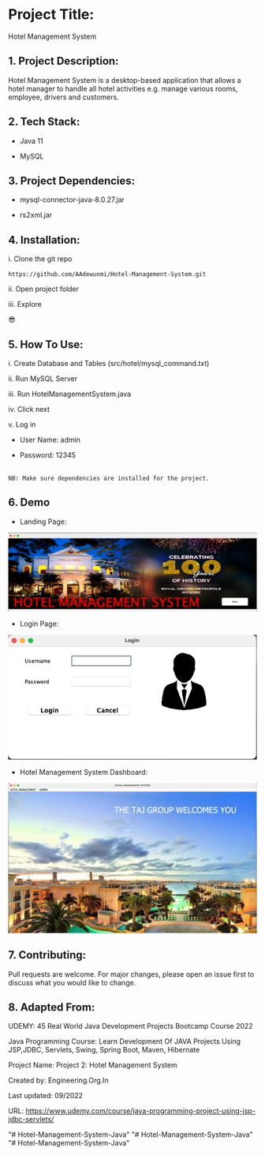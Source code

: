 # Project Title:

Hotel Management System

## 1. Project Description:

Hotel Management System is a desktop-based application that allows a
hotel manager to handle all hotel activities e.g. manage various rooms,
employee, drivers and customers.


## 2. Tech Stack:

- Java 11

- MySQL

## 3. Project Dependencies:

- mysql-connector-java-8.0.27.jar
  
- rs2xml.jar

## 4. Installation:

i. Clone the git repo

```
https://github.com/AAdewunmi/Hotel-Management-System.git
```

ii. Open project folder

iii. Explore

😎

## 5. How To Use:

i. Create Database and Tables (src/hotel/mysql_command.txt)

ii. Run MySQL Server

iii. Run HotelManagementSystem.java

iv. Click next

v. Log in 

- User Name: admin

- Password: 12345

```

NB: Make sure dependencies are installed for the project.
```

## 6. Demo

- Landing Page:

![This is an image](src/project_screenshot/landing_page.png)

- Login Page:

![This is an image](src/project_screenshot/login.png)

- Hotel Management System Dashboard:

![This is an image](src/project_screenshot/hms_dashboard.png)


## 7. Contributing:

Pull requests are welcome. For major changes, please open an issue first to discuss what you would like to change.


## 8. Adapted From: 

UDEMY: 45 Real World Java Development Projects Bootcamp Course 2022

Java Programming Course: Learn Development Of JAVA Projects Using JSP,JDBC, Servlets, Swing, Spring Boot, Maven, Hibernate

Project Name: Project 2: Hotel Management System

Created by: Engineering.Org.In

Last updated: 09/2022

URL: https://www.udemy.com/course/java-programming-project-using-jsp-jdbc-servlets/








"# Hotel-Management-System-Java" 
"# Hotel-Management-System-Java" 
"# Hotel-Management-System-Java" 
